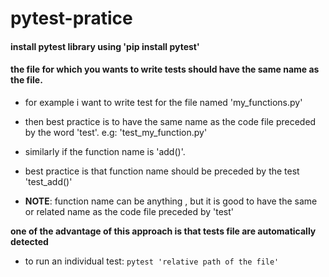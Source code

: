 # pytest-pratice

#### install pytest library using 'pip install pytest'

#### the file for which you wants to write tests should have the same name as the file.

* for example i want to write test for the file named 'my_functions.py'
* then best practice is to have the same name as the code file preceded by the word 'test'. e.g:  'test_my_function.py'

* similarly if the function name is 'add()'. 
* best practice is that function name should be preceded by the test 'test_add()'
* **NOTE**: function name can be anything , but it is good to have the same or related name as the code file preceded by 'test'

**one of the advantage of this approach is that tests file are automatically detected**

* to run an individual test:  `pytest 'relative path of the file' `
